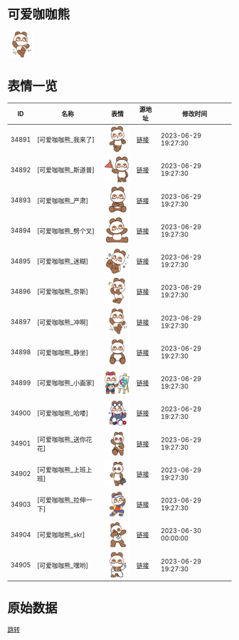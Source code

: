 # 可爱咖咖熊

<img src="./cover.png" height="60" alt="cover" />

# 表情一览

|ID|名称|表情|源地址|修改时间|
|----|----|----|----|----|
|34891|[可爱咖咖熊_我来了]|<img src="./pic/034891_%5B可爱咖咖熊_我来了%5D.png" height="60" alt="我来了"/>|[链接](https://i0.hdslb.com/bfs/garb/617e006c9dd52ccbb2d7c615494994c6d85f3f87.png)|2023-06-29 19:27:30|
|34892|[可爱咖咖熊_斯道普]|<img src="./pic/034892_%5B可爱咖咖熊_斯道普%5D.png" height="60" alt="斯道普"/>|[链接](https://i0.hdslb.com/bfs/garb/1c4129fe8b40a55adafe0998de3ebc085cc71119.png)|2023-06-29 19:27:30|
|34893|[可爱咖咖熊_严肃]|<img src="./pic/034893_%5B可爱咖咖熊_严肃%5D.png" height="60" alt="严肃"/>|[链接](https://i0.hdslb.com/bfs/garb/6ecf32e354ed707a9aa8001b60706bc681a3c071.png)|2023-06-29 19:27:30|
|34894|[可爱咖咖熊_劈个叉]|<img src="./pic/034894_%5B可爱咖咖熊_劈个叉%5D.png" height="60" alt="劈个叉"/>|[链接](https://i0.hdslb.com/bfs/garb/7623030530cd8f0ed2a50184efca508cc7240e12.png)|2023-06-29 19:27:30|
|34895|[可爱咖咖熊_迷糊]|<img src="./pic/034895_%5B可爱咖咖熊_迷糊%5D.png" height="60" alt="迷糊"/>|[链接](https://i0.hdslb.com/bfs/garb/5651aec5bb8a1b05b9f9138513eaf1869ead536d.png)|2023-06-29 19:27:30|
|34896|[可爱咖咖熊_奈斯]|<img src="./pic/034896_%5B可爱咖咖熊_奈斯%5D.png" height="60" alt="奈斯"/>|[链接](https://i0.hdslb.com/bfs/garb/ad06315c828745208581c7b79a50f0acb28d9bbb.png)|2023-06-29 19:27:30|
|34897|[可爱咖咖熊_冲啊]|<img src="./pic/034897_%5B可爱咖咖熊_冲啊%5D.png" height="60" alt="冲啊"/>|[链接](https://i0.hdslb.com/bfs/garb/33ba338faecdbe255ec03b69db78b22df64eb4eb.png)|2023-06-29 19:27:30|
|34898|[可爱咖咖熊_静坐]|<img src="./pic/034898_%5B可爱咖咖熊_静坐%5D.png" height="60" alt="静坐"/>|[链接](https://i0.hdslb.com/bfs/garb/6e14bf94fcb4b733e4fdb86ab5d2cdfc7de11f98.png)|2023-06-29 19:27:30|
|34899|[可爱咖咖熊_小画家]|<img src="./pic/034899_%5B可爱咖咖熊_小画家%5D.png" height="60" alt="小画家"/>|[链接](https://i0.hdslb.com/bfs/garb/f32030cfcc8f716f0e3bae5ca190eb517f1f72c2.png)|2023-06-29 19:27:30|
|34900|[可爱咖咖熊_哈喽]|<img src="./pic/034900_%5B可爱咖咖熊_哈喽%5D.png" height="60" alt="哈喽"/>|[链接](https://i0.hdslb.com/bfs/garb/f5cc4357b5f1cd814504ae1d99333592342f5882.png)|2023-06-29 19:27:30|
|34901|[可爱咖咖熊_送你花花]|<img src="./pic/034901_%5B可爱咖咖熊_送你花花%5D.png" height="60" alt="送你花花"/>|[链接](https://i0.hdslb.com/bfs/garb/d94dc3dc9a81007463f8a6c52a3fbc36d5bad2c9.png)|2023-06-29 19:27:30|
|34902|[可爱咖咖熊_上班上班]|<img src="./pic/034902_%5B可爱咖咖熊_上班上班%5D.png" height="60" alt="上班上班"/>|[链接](https://i0.hdslb.com/bfs/garb/61274da1a2b3e360fb8db0ab12ab8fafdb000ec7.png)|2023-06-29 19:27:30|
|34903|[可爱咖咖熊_拉伸一下]|<img src="./pic/034903_%5B可爱咖咖熊_拉伸一下%5D.png" height="60" alt="拉伸一下"/>|[链接](https://i0.hdslb.com/bfs/garb/57db0a503d144f510bf744485daa53d7338746a6.png)|2023-06-29 19:27:30|
|34904|[可爱咖咖熊_skr]|<img src="./pic/034904_%5B可爱咖咖熊_skr%5D.png" height="60" alt="skr"/>|[链接](https://i0.hdslb.com/bfs/garb/4e5339b9e161417b8f4de749ec3faed8d165c1e3.png)|2023-06-30 00:00:00|
|34905|[可爱咖咖熊_嘿哟]|<img src="./pic/034905_%5B可爱咖咖熊_嘿哟%5D.png" height="60" alt="嘿哟"/>|[链接](https://i0.hdslb.com/bfs/garb/fa4ce70e604687dc8a01c52a59b52069095ab21c.png)|2023-06-29 19:27:30|

# 原始数据

[跳转](./raw.json)


